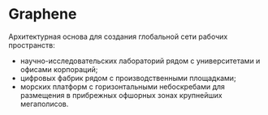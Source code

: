 # Graphene

Архитектурная основа для создания глобальной сети рабочих пространств:

-   научно-исследовательских лабораторий рядом с университетами и офисами корпораций;
-   цифровых фабрик рядом с производственными площадками;
-   морских платформ с горизонтальными небоскребами для размещения в прибрежных офшорных зонах крупнейших мегаполисов.
 
